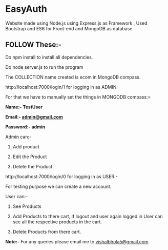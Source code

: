 # EasyAuth

Website made using Node.js using Express.js as Framework , Used Bootstrap and ES6 for Front-end and MongoDB as database

## FOLLOW These:-
Do npm install to install all dependencies.

Do node server.js to run the program

The COLLECTION name created is ecom in MongoDB compass.

http://localhost:7000/login/1 for logging in as ADMIN:-

For that we have to manually set the things in MONGODB compass:=

**Name:- TestUser**

**Email:- admin@gmail.com**

**Password:- admin**

Admin can:-

1. Add product

2. Edit the Product

3. Delete the Product

http://localhost:7000/login/0 for logging in as USER:-

For testing purpose we can create a new account.

User can:-

1. See Products

2. Add Products to there cart, If logout and user again logged in User can see all the respective products in the cart.

3. Delete Products from there cart.

**Note:-** For any queries please email me to vishalbhola5@gmail.com
